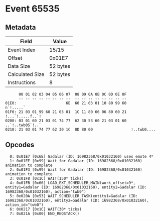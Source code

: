 # Event 65535

## Metadata

| Field           | Value    |
|-----------------|----------|
| Event Index     | 15/15    |
| Offset          | 0x01E7   |
| Data Size       | 52 bytes |
| Calculated Size | 52 bytes |
| Instructions    | 8        |

```
      00 01 02 03 04 05 06 07  08 09 0A 0B 0C 0D 0E 0F
      -- -- -- -- -- -- -- --  -- -- -- -- -- -- -- --
01E0:                      6E  60 21 03 01 10 80 99 60         n`!.....`
01F0: 21 03 01 99 60 21 03 01  1C 11 80 66 06 80 60 21  !...`!.....f..`!
0200: 03 01 60 21 03 01 74 77  62 30 53 60 21 03 01 60  ..`!..twb0S`!..`
0210: 21 03 01 74 77 62 30 1C  0D 80 00                 !..twb0....     
```

## Opcodes

```
  0: 0x01E7 [0x6E] Gadalar (ID: 16982368/0x01032160) uses emote 4*
  1: 0x01EE [0x99] Wait for Gadalar (ID: 16982368/0x01032160) animation to complete
  2: 0x01F3 [0x99] Wait for Gadalar (ID: 16982368/0x01032160) animation to complete
  3: 0x01F8 [0x1C] WAIT(150* ticks)
  4: 0x01FB [0x66] LOAD_EXT_SCHEDULER_MAIN(work_offset=9*, entity1=Gadalar (ID: 16982368/0x01032160), entity2=Gadalar (ID: 16982368/0x01032160), action="twb0")
  5: 0x020A [0x53] WAIT_SCHEDULER_TASK(entity1=Gadalar (ID: 16982368/0x01032160), entity2=Gadalar (ID: 16982368/0x01032160), action_id="twb0")
  6: 0x0217 [0x1C] WAIT(30* ticks)
  7: 0x021A [0x00] END_REQSTACK()
```
